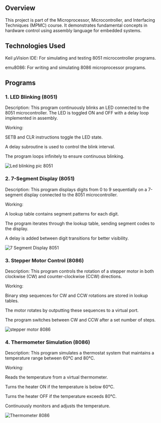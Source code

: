 ## Overview

This project is part of the Microprocessor, Microcontroller, and Interfacing Techniques (MPMC) course. It demonstrates fundamental concepts in hardware control using assembly language for embedded systems.

## Technologies Used
Keil µVision IDE: For simulating and testing 8051 microcontroller programs.

emu8086: For writing and simulating 8086 microprocessor programs.

## Programs
### 1. LED Blinking (8051)
Description:
This program continuously blinks an LED connected to the 8051 microcontroller. The LED is toggled ON and OFF with a delay loop implemented in assembly.

Working:

SETB and CLR instructions toggle the LED state.

A delay subroutine is used to control the blink interval.

The program loops infinitely to ensure continuous blinking.

![Led blinking pic 8051](https://github.com/user-attachments/assets/8bf07e71-dab8-4b44-abe5-c75bc7387321)

### 2. 7-Segment Display (8051)
Description:
This program displays digits from 0 to 9 sequentially on a 7-segment display connected to the 8051 microcontroller.

Working:

A lookup table contains segment patterns for each digit.

The program iterates through the lookup table, sending segment codes to the display.

A delay is added between digit transitions for better visibility.

![7 Segment Display 8051](https://github.com/user-attachments/assets/7b80b502-82d4-4f84-8217-d62c19c82c72)


### 3. Stepper Motor Control (8086)
Description:
This program controls the rotation of a stepper motor in both clockwise (CW) and counter-clockwise (CCW) directions.

Working:

Binary step sequences for CW and CCW rotations are stored in lookup tables.

The motor rotates by outputting these sequences to a virtual port.

The program switches between CW and CCW after a set number of steps.

![stepper motor 8086](https://github.com/user-attachments/assets/5df5795c-3215-425b-9c1e-8623bca9a296)



### 4. Thermometer Simulation (8086)
Description:
This program simulates a thermostat system that maintains a temperature range between 60°C and 80°C.

Working:

Reads the temperature from a virtual thermometer.

Turns the heater ON if the temperature is below 60°C.

Turns the heater OFF if the temperature exceeds 80°C.

Continuously monitors and adjusts the temperature.

![Thermometer 8086](https://github.com/user-attachments/assets/cdebbe12-2939-44cf-981c-df0c0cc4131b)

